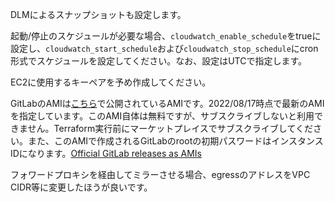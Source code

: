 DLMによるスナップショットも設定します。

起動/停止のスケジュールが必要な場合、`cloudwatch_enable_schedule`をtrueに設定し、`cloudwatch_start_schedule`および`cloudwatch_stop_schedule`にcron形式でスケジュールを設定してください。なお、設定はUTCで指定します。

EC2に使用するキーペアを予め作成してください。

GitLabのAMIは[こちら](https://aws.amazon.com/marketplace/pp/prodview-w6ykryurkesjq?sr=0-1&ref_=beagle&applicationId=AWSMPContessa)で公開されているAMIです。2022/08/17時点で最新のAMIを指定しています。このAMI自体は無料ですが、サブスクライブしないと利用できません。Terraform実行前にマーケットプレイスでサブスクライブしてください。また、このAMIで作成されるGitLabのrootの初期パスワードはインスタンスIDになります。[Official GitLab releases as AMIs](https://docs.gitlab.com/ee/install/aws/#official-gitlab-releases-as-amis)

フォワードプロキシを経由してミラーさせる場合、egressのアドレスをVPC CIDR等に変更したほうが良いです。 

